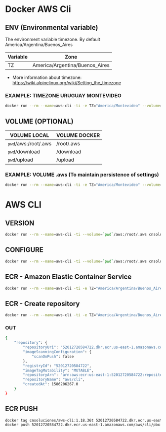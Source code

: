 # Docker AWS Cli

## ENV (Environmental variable)
The environment variable timezone. By default America/Argentina/Buenos_Aires

| Variable | Zone |
| ------------- | ------------- |
| TZ  | America/Argentina/Buenos_Aires  |

* More information about timezone: https://wiki.alpinelinux.org/wiki/Setting_the_timezone

### EXAMPLE: TIMEZONE URUGUAY MONTEVIDEO
```bash
docker run --rm --name=aws-cli -ti -e TZ="America/Montevideo" --volume=`pwd`/aws:/root/.aws cnsoluciones/aws-cli:1.18.36 aws --version
```

## VOLUME (OPTIONAL)

| VOLUME LOCAL | VOLUME DOCKER |
| ------------- | ------------- |
| `pwd`/aws:/root/.aws  | /root/.aws |
| `pwd`/download | /download |
| `pwd`/upload | /upload |

### EXAMPLE: VOLUME .aws (To maintain persistence of settings)
```bash
docker run --rm --name=aws-cli -ti -e TZ="America/Montevideo" --volume=`pwd`/aws:/root/.aws cnsoluciones/aws-cli:1.18.36 aws --version
```

# AWS CLI

## VERSION
```bash
docker run --rm --name=aws-cli -ti --volume=`pwd`/aws:/root/.aws cnsoluciones/aws-cli:1.18.36 aws --version
```
## CONFIGURE
```bash
docker run --rm --name=aws-cli -ti --volume=`pwd`/aws:/root/.aws cnsoluciones/aws-cli:1.18.36 aws configure
```

## ECR - Amazon Elastic Container Service
```bash 
docker run --rm --name=aws-cli -ti -e TZ="America/Argentina/Buenos_Aires" --volume=`pwd`/aws:/root/.aws cnsoluciones/aws-cli:1.18.36 aws ecr get-login --no-include-email --region us-east-1
```
## ECR - Create repository
```bash
docker run --rm --name=aws-cli -ti -e TZ="America/Argentina/Buenos_Aires" --volume=`pwd`/aws:/root/.aws cnsoluciones/aws-cli:1.18.36 aws ecr create-repository --repository-name aws/cli
```

### OUT
```bash
{
    "repository": {
        "repositoryUri": "52012720584722.dkr.ecr.us-east-1.amazonaws.com/aws/cli",
        "imageScanningConfiguration": {
            "scanOnPush": false
        },
        "registryId": "52012720584722",
        "imageTagMutability": "MUTABLE",
        "repositoryArn": "arn:aws:ecr:us-east-1:52012720584722:repository/aws/cli",
        "repositoryName": "aws/cli",
        "createdAt": 1586206267.0
    }
}
```
## ECR PUSH

```bash
docker tag cnsoluciones/aws-cli:1.18.36t 52012720584722.dkr.ecr.us-east-1.amazonaws.com/aws/cli:latest
docker push 52012720584722.dkr.ecr.us-east-1.amazonaws.com/aws/cli/pbx:latest



